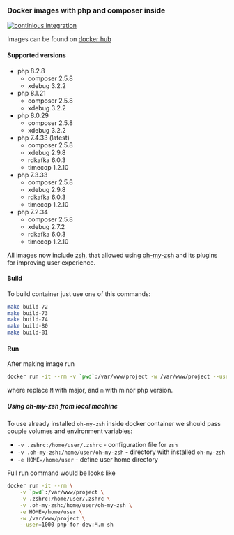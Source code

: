 ### Docker images with php and composer inside

[![continious integration](https://github.com/Dannecron/php-for-dev/actions/workflows/continious-integration.yml/badge.svg?branch=master)](https://github.com/Dannecron/php-for-dev/actions)

Images can be found on [docker hub](https://hub.docker.com/repository/docker/dannecron/php-for-dev)

#### Supported versions

* php 8.2.8
  * composer 2.5.8
  * xdebug 3.2.2
* php 8.1.21
  * composer 2.5.8
  * xdebug 3.2.2
* php 8.0.29
  * composer 2.5.8
  * xdebug 3.2.2
* php 7.4.33 (latest)
  * composer 2.5.8
  * xdebug 2.9.8
  * rdkafka 6.0.3
  * timecop 1.2.10
* php 7.3.33
  * composer 2.5.8
  * xdebug 2.9.8
  * rdkafka 6.0.3
  * timecop 1.2.10
* php 7.2.34
  * composer 2.5.8
  * xdebug 2.7.2
  * rdkafka 6.0.3
  * timecop 1.2.10

All images now include [zsh](https://www.zsh.org/), that allowed using [oh-my-zsh](https://github.com/ohmyzsh/ohmyzsh) and its plugins for improving user experience.

#### Build

To build container just use one of this commands:
```bash
make build-72
make build-73
make build-74
make build-80
make build-81
```

#### Run

After making image run

```bash
docker run -it --rm -v `pwd`:/var/www/project -w /var/www/project --user=1000 php-for-dev:M.m sh
```

where replace `M` with major, and `m` with minor php version.

##### Using oh-my-zsh from local machine

To use already installed `oh-my-zsh` inside docker container we should pass couple volumes and environment variables:
* `-v .zshrc:/home/user/.zshrc` - configuration file for `zsh`
* `-v .oh-my-zsh:/home/user/oh-my-zsh` - directory with installed `oh-my-zsh`
* `-e HOME=/home/user` - define user home directory

Full run command would be looks like
```bash
docker run -it --rm \
    -v `pwd`:/var/www/project \
    -v .zshrc:/home/user/.zshrc \
    -v .oh-my-zsh:/home/user/oh-my-zsh \
    -e HOME=/home/user \
    -w /var/www/project \
    --user=1000 php-for-dev:M.m sh
```
